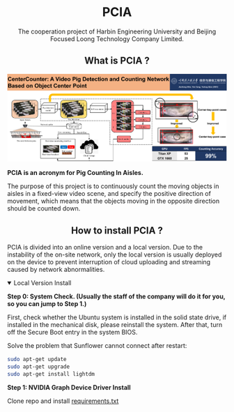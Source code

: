 # <div align="center">PCIA</div>
<div align="center">The cooperation project of Harbin Engineering University and Beijing Focused Loong Technology Company Limited.</div>

## <div align="center">What is PCIA ?</div>

![](data/images/graph_abstract.png "graph abstract")

**PCIA is an acronym for Pig Counting In Aisles.**

The purpose of this project is to continuously count the moving objects in aisles in a fixed-view video scene, 
and specify the positive direction of movement, 
which means that the objects moving in the opposite direction should be counted down.

## <div align="center">How to install PCIA ?</div>

PCIA is divided into an online version and a local version. 
Due to the instability of the on-site network, 
only the local version is usually deployed on the device to prevent interruption of cloud uploading and streaming caused by network abnormalities.

<details open>
<summary>Local Version Install</summary>

**Step 0: System Check. (Usually the staff of the company will do it for you, so you can jump to Step 1.)**

First, check whether the Ubuntu system is installed in the solid state drive, if installed in the mechanical disk, please reinstall the system.
After that, turn off the Secure Boot entry in the system BIOS.

Solve the problem that Sunflower cannot connect after restart:
```bash
sudo apt-get update
sudo apt-get upgrade
sudo apt-get install lightdm
```

**Step 1: NVIDIA Graph Device Driver Install**



Clone repo and install [requirements.txt](code/PCIA-local/requirements.txt)

</details>